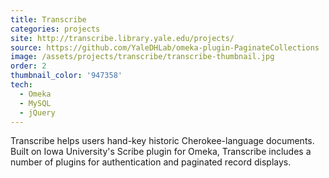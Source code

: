 ```yaml
---
title: Transcribe
categories: projects
site: http://transcribe.library.yale.edu/projects/
source: https://github.com/YaleDHLab/omeka-plugin-PaginateCollections
image: /assets/projects/transcribe/transcribe-thumbnail.jpg
order: 2
thumbnail_color: '947358'
tech:
  - Omeka
  - MySQL
  - jQuery
---
```


Transcribe helps users hand-key historic Cherokee-language documents. Built on Iowa University's Scribe plugin for Omeka, Transcribe includes a number of plugins for authentication and paginated record displays.
